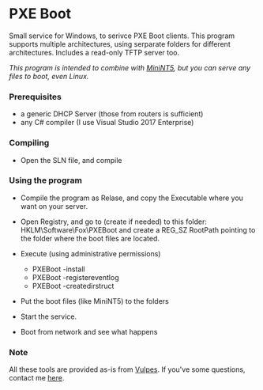 # PXE Boot

Small service for Windows, to serivce PXE Boot clients.
This program supports multiple architectures, using serparate folders for different architectures.
Includes a read-only TFTP server too.

*This program is intended to combine with [MiniNT5](VulpesSARL/MiniNT5-Tools#), but you can serve any files to boot, even Linux.*

### Prerequisites

* a generic DHCP Server (those from routers is sufficient)
* any C# compiler (I use Visual Studio 2017 Enterprise)

### Compiling

* Open the SLN file, and compile

### Using the program

* Compile the program as Relase, and copy the Executable where you want on your server.
* Open Registry, and go to (create if needed) to this folder: HKLM\Software\Fox\PXEBoot and create a REG_SZ RootPath pointing to the folder where the boot files are located.
* Execute (using administrative permissions)
	* PXEBoot -install
	* PXEBoot -registereventlog
	* PXEBoot -createdirstruct

* Put the boot files (like MiniNT5) to the folders
* Start the service.
* Boot from network and see what happens

### Note

All these tools are provided as-is from [Vulpes](https://vulpes.lu).
If you've some questions, contact me [here](https://go.vulpes.lu/contact).


